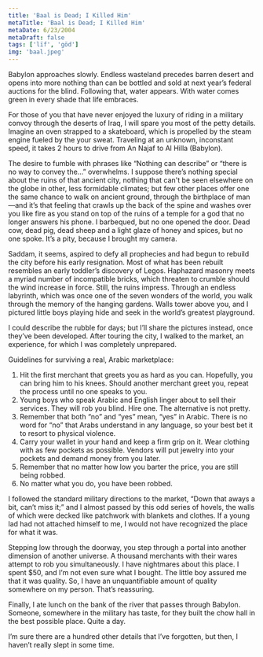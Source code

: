 ```yaml
---
title: 'Baal is Dead; I Killed Him'
metaTitle: 'Baal is Dead; I Killed Him'
metaDate: 6/23/2004
metaDraft: false
tags: ['lïf', 'göd']
img: 'baal.jpeg'
---
```


Babylon approaches slowly. Endless wasteland precedes barren desert and opens into more nothing than can be bottled and sold at next year’s federal auctions for the blind. Following that, water appears. With water comes green in every shade that life embraces.

For those of you that have never enjoyed the luxury of riding in a military convoy through the deserts of Iraq, I will spare you most of the petty details. Imagine an oven strapped to a skateboard, which is propelled by the steam engine fueled by the your sweat. Traveling at an unknown, inconstant speed, it takes 2 hours to drive from An Najaf to Al Hilla (Babylon).

The desire to fumble with phrases like “Nothing can describe” or “there is no way to convey the…” overwhelms. I suppose there’s nothing special about the ruins of that ancient city, nothing that can't be seen elsewhere on the globe in other, less formidable climates; but few other places offer one the same chance to walk on ancient ground, through the birthplace of man—and it’s that feeling that crawls up the back of the spine and washes over you like fire as you stand on top of the ruins of a temple for a god that no longer answers his phone. I barbequed, but no one opened the door. Dead cow, dead pig, dead sheep and a light glaze of honey and spices, but no one spoke. It’s a pity, because I brought my camera.

Saddam, it seems, aspired to defy all prophecies and had begun to rebuild the city before his early resignation. Most of what has been rebuilt resembles an early toddler’s discovery of Legos. Haphazard masonry meets a myriad number of incompatible bricks, which threaten to crumble should the wind increase in force. Still, the ruins impress. Through an endless labyrinth, which was once one of the seven wonders of the world, you walk through the memory of the hanging gardens. Walls tower above you, and I pictured little boys playing hide and seek in the world’s greatest playground.

I could describe the rubble for days; but I’ll share the pictures instead, once they’ve been developed. After touring the city, I walked to the market, an experience, for which I was completely unprepared.

Guidelines for surviving a real, Arabic marketplace:

1. Hit the first merchant that greets you as hard as you can. Hopefully, you can bring him to his knees. Should another merchant greet you, repeat the process until no one speaks to you.
1. Young boys who speak Arabic and English linger about to sell their services. They will rob you blind. Hire one. The alternative is not pretty.
1. Remember that both “no” and “yes” mean, “yes” in Arabic. There is no word for “no” that Arabs understand in any language, so your best bet it to resort to physical violence.
1. Carry your wallet in your hand and keep a firm grip on it. Wear clothing with as few pockets as possible. Vendors will put jewelry into your pockets and demand money from you later.
1. Remember that no matter how low you barter the price, you are still being robbed.
1. No matter what you do, you have been robbed.

I followed the standard military directions to the market, “Down that aways a bit, can’t miss it;” and I almost passed by this odd series of hovels, the walls of which were decked like patchwork with blankets and clothes. If a young lad had not attached himself to me, I would not have recognized the place for what it was.

Stepping low through the doorway, you step through a portal into another dimension of another universe. A thousand merchants with their wares attempt to rob you simultaneously. I have nightmares about this place. I spent \$50, and I’m not even sure what I bought. The little boy assured me that it was quality. So, I have an unquantifiable amount of quality somewhere on my person. That’s reassuring.

Finally, I ate lunch on the bank of the river that passes through Babylon. Someone, somewhere in the military has taste, for they built the chow hall in the best possible place. Quite a day.

I’m sure there are a hundred other details that I’ve forgotten, but then, I haven’t really slept in some time.
